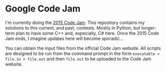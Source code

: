 # Google Code Jam #

I'm currently doing the [2015 Code Jam](https://code.google.com/codejam).  This repository contains my solutions to this current, and past, contests.  Mostly in Python, but longer-term plan to have some C++ and, especially, C# here.  Once the 2015 Code Jam ends, I imagine updates here will become sporadic...

You can obtain the input files from the official Code Jam website.  All scripts are designed to be run from the command prompt in the form `executable < file.in > file.out` and then `file.out` to be uploaded to the Code Jam website. 